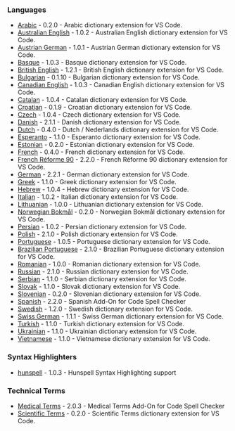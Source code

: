 ### Languages

- [Arabic](extensions/arabic#readme) - 0.2.0 - Arabic dictionary extension for VS Code.
- [Australian English](extensions/australian-english#readme) - 1.0.2 - Australian English dictionary extension for VS Code.
- [Austrian German](extensions/austrian-german#readme) - 1.0.1 - Austrian German dictionary extension for VS Code.
- [Basque](extensions/basque#readme) - 1.0.3 - Basque dictionary extension for VS Code.
- [British English](extensions/british-english#readme) - 1.2.1 - British English dictionary extension for VS Code.
- [Bulgarian](extensions/bulgarian#readme) - 0.1.10 - Bulgarian dictionary extension for VS Code.
- [Canadian English](extensions/canadian-english#readme) - 1.0.3 - Canadian English dictionary extension for VS Code.
- [Catalan](extensions/catalan#readme) - 1.0.4 - Catalan dictionary extension for VS Code.
- [Croatian](extensions/croatian#readme) - 0.1.9 - Croatian dictionary extension for VS Code.
- [Czech](extensions/czech#readme) - 1.0.4 - Czech dictionary extension for VS Code.
- [Danish](extensions/danish#readme) - 2.1.1 - Danish dictionary extension for VS Code.
- [Dutch](extensions/dutch#readme) - 0.4.0 - Dutch / Nederlands dictionary extension for VS Code.
- [Esperanto](extensions/esperanto#readme) - 1.1.0 - Esperanto dictionary extension for VS Code.
- [Estonian](extensions/estonian#readme) - 0.2.0 - Estonian dictionary extension for VS Code.
- [French](extensions/french#readme) - 0.4.0 - French dictionary extension for VS Code.
- [French Réforme 90](extensions/french-reforme#readme) - 2.2.0 - French Réforme 90 dictionary extension for VS Code.
- [German](extensions/german#readme) - 2.2.1 - German dictionary extension for VS Code.
- [Greek](extensions/greek#readme) - 1.1.0 - Greek dictionary extension for VS Code.
- [Hebrew](extensions/hebrew#readme) - 1.0.4 - Hebrew dictionary extension for VS Code.
- [Italian](extensions/italian#readme) - 1.0.2 - Italian dictionary extension for VS Code.
- [Lithuanian](extensions/lithuanian#readme) - 1.0.0 - Lithuanian dictionary extension for VS Code.
- [Norwegian Bokmål](extensions/norwegian-bokmal#readme) - 0.2.0 - Norwegian Bokmål dictionary extension for VS Code.
- [Persian](extensions/persian#readme) - 1.0.2 - Persian dictionary extension for VS Code.
- [Polish](extensions/polish#readme) - 2.1.0 - Polish dictionary extension for VS Code.
- [Portuguese](extensions/portuguese#readme) - 1.0.5 - Portuguese dictionary extension for VS Code.
- [Brazilian Portuguese](extensions/portuguese-brazilian#readme) - 2.1.0 - Brazilian Portuguese dictionary extension for VS Code.
- [Romanian](extensions/romanian#readme) - 1.0.0 - Romanian dictionary extension for VS Code.
- [Russian](extensions/russian#readme) - 2.1.0 - Russian dictionary extension for VS Code.
- [Serbian](extensions/serbian#readme) - 1.1.0 - Serbian dictionary extension for VS Code.
- [Slovak](extensions/slovak#readme) - 1.1.0 - Slovak dictionary extension for VS Code.
- [Slovenian](extensions/slovenian#readme) - 0.2.0 - Slovenian dictionary extension for VS Code.
- [Spanish](extensions/spanish#readme) - 2.2.0 - Spanish Add-On for Code Spell Checker
- [Swedish](extensions/swedish#readme) - 1.2.0 - Swedish dictionary extension for VS Code.
- [Swiss German](extensions/swiss-german#readme) - 1.1.1 - Swiss German dictionary extension for VS Code.
- [Turkish](extensions/turkish#readme) - 1.1.0 - Turkish dictionary extension for VS Code.
- [Ukrainian](extensions/ukrainian#readme) - 1.1.0 - Ukrainian dictionary extension for VS Code.
- [Vietnamese](extensions/vietnamese#readme) - 1.1.0 - Vietnamese dictionary extension for VS Code.

### Syntax Highlighters

- [hunspell](extensions/hunspell-syntax#readme) - 1.0.3 - Hunspell Syntax Highlighting support

### Technical Terms

- [Medical Terms](extensions/medical-terms#readme) - 2.0.3 - Medical Terms Add-On for Code Spell Checker
- [Scientific Terms](extensions/scientific-terms#readme) - 0.2.0 - Scientific Terms dictionary extension for VS Code.
